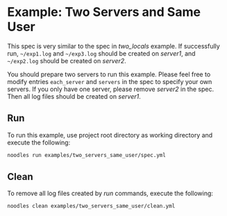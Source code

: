 # Example: Two Servers and Same User

This spec is very similar to the spec in *two_locals* example. If successfully run, `~/exp1.log` and `~/exp3.log` should be created on *server1*, and `~/exp2.log` should be created on *server2*.

You should prepare two servers to run this example. Please feel free to modify entries `each_server` and `servers` in the spec to specify your own servers. If you only have one server, please remove *server2* in the spec. Then all log files should be created on *server1*.

## Run

To run this example, use project root directory as working directory and execute the following:

```bash
noodles run examples/two_servers_same_user/spec.yml
```

## Clean

To remove all log files created by *run* commands, execute the following:

```bash
noodles clean examples/two_servers_same_user/clean.yml
```
